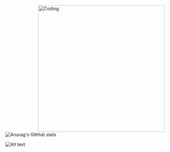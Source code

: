 
  <img align="right" alt="Coding" width="400" src="https://i.pinimg.com/originals/fb/5b/48/fb5b48cd0d259376d6fcd35ab8404cbf.gif">

![Anurag's GitHub stats](https://github-readme-stats.vercel.app/api?username=anderson-lnrd&show_icons=true&theme=dark)

![Alt text](https://spotify-recently-played-readme.vercel.app/api?user=ljbmkmgs31b3coy5yamo6k2ea)
